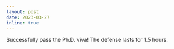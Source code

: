 ```yaml
---
layout: post
date: 2023-03-27
inline: true
---
```


Successfully pass the Ph.D. viva! The defense lasts for 1.5 hours.